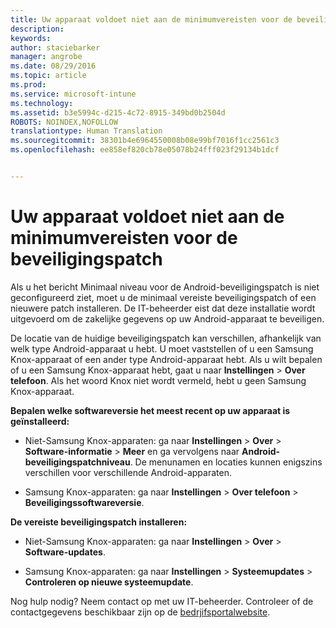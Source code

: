 ```yaml
---
title: Uw apparaat voldoet niet aan de minimumvereisten voor de beveiligingspatch | Microsoft Intune
description: 
keywords: 
author: staciebarker
manager: angrobe
ms.date: 08/29/2016
ms.topic: article
ms.prod: 
ms.service: microsoft-intune
ms.technology: 
ms.assetid: b3e5994c-d215-4c72-8915-349bd0b2504d
ROBOTS: NOINDEX,NOFOLLOW
translationtype: Human Translation
ms.sourcegitcommit: 38301b4e6964550008b08e99bf7016f1cc2561c3
ms.openlocfilehash: ee858ef820cb78e05078b24fff023f29134b1dcf


---
```


# Uw apparaat voldoet niet aan de minimumvereisten voor de beveiligingspatch

Als u het bericht Minimaal niveau voor de Android-beveiligingspatch is niet geconfigureerd ziet, moet u de minimaal vereiste beveiligingspatch of een nieuwere patch installeren. De IT-beheerder eist dat deze installatie wordt uitgevoerd om de zakelijke gegevens op uw Android-apparaat te beveiligen.

De locatie van de huidige beveiligingspatch kan verschillen, afhankelijk van welk type Android-apparaat u hebt. U moet vaststellen of u een Samsung Knox-apparaat of een ander type Android-apparaat hebt. Als u wilt bepalen of u een Samsung Knox-apparaat hebt, gaat u naar **Instellingen** > **Over telefoon**. Als het woord Knox niet wordt vermeld, hebt u geen Samsung Knox-apparaat.

**Bepalen welke softwareversie het meest recent op uw apparaat is geïnstalleerd:**

- Niet-Samsung Knox-apparaten: ga naar **Instellingen** > **Over** > **Software-informatie** > **Meer** en ga vervolgens naar **Android-beveiligingspatchniveau**. De menunamen en locaties kunnen enigszins verschillen voor verschillende Android-apparaten.

- Samsung Knox-apparaten: ga naar **Instellingen** > **Over telefoon** > **Beveiligingssoftwareversie**.

**De vereiste beveiligingspatch installeren:**

- Niet-Samsung Knox-apparaten: ga naar **Instellingen** > **Over** > **Software-updates**.

- Samsung Knox-apparaten: ga naar **Instellingen** > **Systeemupdates** > **Controleren op nieuwe systeemupdate**.

Nog hulp nodig? Neem contact op met uw IT-beheerder. Controleer of de contactgegevens beschikbaar zijn op de [bedrjifsportalwebsite](http://portal.manage.microsoft.com).





<!--HONumber=Aug16_HO5-->


